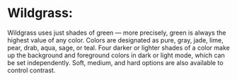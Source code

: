 # Wildgrass:

Wildgrass uses just shades of green &mdash; more precisely, green is always the highest value of any color. Colors are designated as pure, gray, jade, lime, pear, drab, aqua, sage, or teal. Four darker or lighter shades of a color make up the background and foreground colors in dark or light mode, which can be set independently. Soft, medium, and hard options are also available to control contrast.
